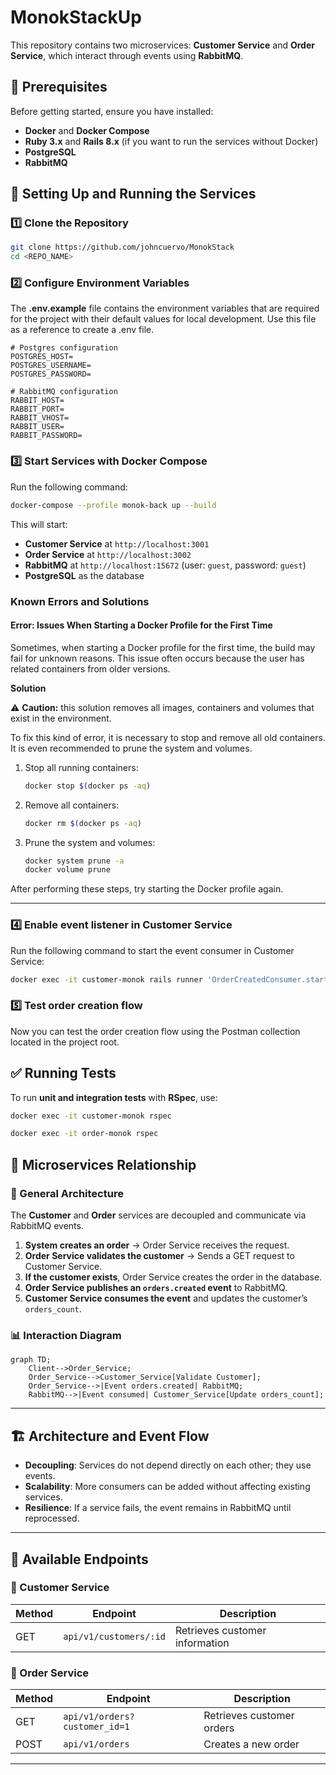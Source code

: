 # MonokStackUp

This repository contains two microservices: **Customer Service** and **Order Service**, which interact through events using **RabbitMQ**.

## 📌 Prerequisites

Before getting started, ensure you have installed:
- **Docker** and **Docker Compose**
- **Ruby 3.x** and **Rails 8.x** (if you want to run the services without Docker)
- **PostgreSQL**
- **RabbitMQ**

## 🚀 Setting Up and Running the Services

### 1️⃣ Clone the Repository
```sh
git clone https://github.com/johncuervo/MonokStack
cd <REPO_NAME>
```

### 2️⃣ Configure Environment Variables
The **.env.example** file contains the environment variables that are required for the project with their default values for local development. Use this file as a reference to create a .env file.

```env
# Postgres configuration
POSTGRES_HOST=
POSTGRES_USERNAME=
POSTGRES_PASSWORD=

# RabbitMQ configuration
RABBIT_HOST=
RABBIT_PORT=
RABBIT_VHOST=
RABBIT_USER=
RABBIT_PASSWORD=
```

### 3️⃣ Start Services with Docker Compose
Run the following command:
```sh
docker-compose --profile monok-back up --build
```
This will start:
- **Customer Service** at `http://localhost:3001`
- **Order Service** at `http://localhost:3002`
- **RabbitMQ** at `http://localhost:15672` (user: `guest`, password: `guest`)
- **PostgreSQL** as the database

### Known Errors and Solutions

#### Error: Issues When Starting a Docker Profile for the First Time

Sometimes, when starting a Docker profile for the first time, the build may fail for unknown reasons. This issue often occurs because the user has related containers from older versions.

**Solution**

⚠️  **Caution:** this solution removes all images, containers and volumes that exist in the environment.

To fix this kind of error, it is necessary to stop and remove all old containers. It is even recommended to prune the system and volumes.

1. Stop all running containers:
    ```sh
    docker stop $(docker ps -aq)
    ```

2. Remove all containers:
    ```sh
    docker rm $(docker ps -aq)
    ```

3. Prune the system and volumes:
    ```sh
    docker system prune -a
    docker volume prune
    ```

After performing these steps, try starting the Docker profile again.

---

### 4️⃣ Enable event listener in Customer Service

Run the following command to start the event consumer in Customer Service:

```sh
docker exec -it customer-monok rails runner 'OrderCreatedConsumer.start'
```

### 5️⃣  Test order creation flow

Now you can test the order creation flow using the Postman collection located in the project root.

## ✅ Running Tests
To run **unit and integration tests** with **RSpec**, use:
```sh
docker exec -it customer-monok rspec 
```
```sh
docker exec -it order-monok rspec 
```

## 🔗 Microservices Relationship

### 📌 General Architecture
The **Customer** and **Order** services are decoupled and communicate via RabbitMQ events.

1. **System creates an order** → Order Service receives the request.
2. **Order Service validates the customer** → Sends a GET request to Customer Service.
3. **If the customer exists**, Order Service creates the order in the database.
4. **Order Service publishes an `orders.created` event** to RabbitMQ.
5. **Customer Service consumes the event** and updates the customer’s `orders_count`.

### 📊 Interaction Diagram

```mermaid
graph TD;
    Client-->Order_Service;
    Order_Service-->Customer_Service[Validate Customer];
    Order_Service-->|Event orders.created| RabbitMQ;
    RabbitMQ-->|Event consumed| Customer_Service[Update orders_count];
```

---

## 🏗️ Architecture and Event Flow
- **Decoupling**: Services do not depend directly on each other; they use events.
- **Scalability**: More consumers can be added without affecting existing services.
- **Resilience**: If a service fails, the event remains in RabbitMQ until reprocessed.

---

## 🔧 Available Endpoints

### 📌 Customer Service
| Method | Endpoint | Description |
|--------|---------|-------------|
| GET | `api/v1/customers/:id` | Retrieves customer information |

### 📌 Order Service
| Method | Endpoint | Description |
|--------|---------|-------------|
| GET | `api/v1/orders?customer_id=1` | Retrieves customer orders |
| POST | `api/v1/orders` | Creates a new order |

---

